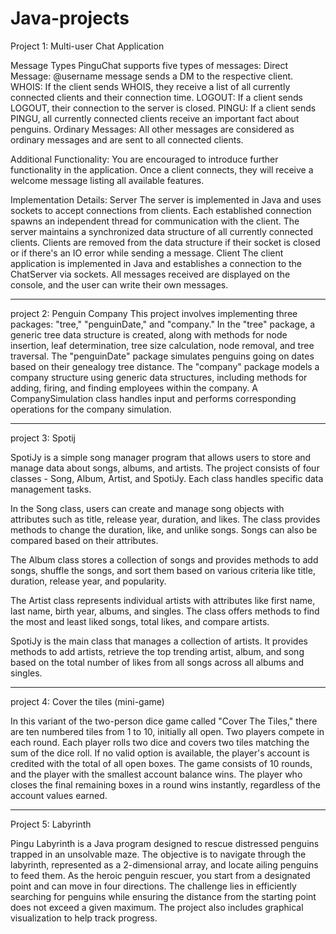 # Java-projects
Project 1: Multi-user Chat Application

Message Types
PinguChat supports five types of messages:
Direct Message: @username message sends a DM to the respective client.
WHOIS: If the client sends WHOIS, they receive a list of all currently connected clients and their connection time.
LOGOUT: If a client sends LOGOUT, their connection to the server is closed.
PINGU: If a client sends PINGU, all currently connected clients receive an important fact about penguins.
Ordinary Messages: All other messages are considered as ordinary messages and are sent to all connected clients.

Additional Functionality:
You are encouraged to introduce further functionality in the application. Once a client connects, they will receive a welcome message listing all available features.

Implementation Details:
Server
The server is implemented in Java and uses sockets to accept connections from clients.
Each established connection spawns an independent thread for communication with the client.
The server maintains a synchronized data structure of all currently connected clients.
Clients are removed from the data structure if their socket is closed or if there's an IO error while sending a message.
Client
The client application is implemented in Java and establishes a connection to the ChatServer via sockets.
All messages received are displayed on the console, and the user can write their own messages.
____________________________________________________________________________________________________________________
project 2: Penguin Company
This project involves implementing three packages: "tree," "penguinDate," and "company." In the "tree" package, a generic tree data structure is created, along with methods for node insertion, leaf determination, tree size calculation, node removal, and tree traversal. The "penguinDate" package simulates penguins going on dates based on their genealogy tree distance. The "company" package models a company structure using generic data structures, including methods for adding, firing, and finding employees within the company. A CompanySimulation class handles input and performs corresponding operations for the company simulation.
____________________________________________________________________________________________________________________
project 3: Spotij

SpotiJy is a simple song manager program that allows users to store and manage data about songs, albums, and artists. The project consists of four classes - Song, Album, Artist, and SpotiJy. Each class handles specific data management tasks.

In the Song class, users can create and manage song objects with attributes such as title, release year, duration, and likes. The class provides methods to change the duration, like, and unlike songs. Songs can also be compared based on their attributes.

The Album class stores a collection of songs and provides methods to add songs, shuffle the songs, and sort them based on various criteria like title, duration, release year, and popularity.

The Artist class represents individual artists with attributes like first name, last name, birth year, albums, and singles. The class offers methods to find the most and least liked songs, total likes, and compare artists.

SpotiJy is the main class that manages a collection of artists. It provides methods to add artists, retrieve the top trending artist, album, and song based on the total number of likes from all songs across all albums and singles.
_____________________________________________________________________________________________________________________
project 4: Cover the tiles (mini-game)

In this variant of the two-person dice game called "Cover The Tiles," there are ten numbered tiles from 1 to 10, initially all open. Two players compete in each round. Each player rolls two dice and covers two tiles matching the sum of the dice roll. If no valid option is available, the player's account is credited with the total of all open boxes. The game consists of 10 rounds, and the player with the smallest account balance wins. The player who closes the final remaining boxes in a round wins instantly, regardless of the account values earned.
______________________________________________________________________________________________________________________
Project 5: Labyrinth

Pingu Labyrinth is a Java program designed to rescue distressed penguins trapped in an unsolvable maze. The objective is to navigate through the labyrinth, represented as a 2-dimensional array, and locate ailing penguins to feed them. As the heroic penguin rescuer, you start from a designated point and can move in four directions. The challenge lies in efficiently searching for penguins while ensuring the distance from the starting point does not exceed a given maximum. The project also includes graphical visualization to help track progress.

             
 

